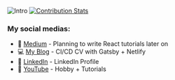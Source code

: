 ![Intro](https://cdn.discordapp.com/attachments/416946495502286848/934155955619377212/github.png)
[![Contribution Stats](https://github-contribution-stats.vercel.app/api/?username=w1redl4in)](https://github.com/w1redl4in/github-contribution-stats/)



### My social medias:  
* 📰 [Medium] - Planning to write React tutorials later on
* 💻 [My Blog] - CI/CD CV with Gatsby + Netlify
* 👔 [LinkedIn] - LinkedIn Profile
* 🎥 [YouTube] - Hobby + Tutorials

[Medium]: <https://medium.com/@w1redl4in>
[LinkedIn]: <https://www.linkedin.com/in/felipe-austriaco-dev/>
[My Blog]: <https://www.felipeaustriaco.dev/>
[YouTube]: <https://www.youtube.com/channel/UC6Z6YQtuLUEZqPqTJ4Jfywg>






